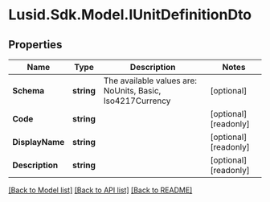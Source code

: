 # Lusid.Sdk.Model.IUnitDefinitionDto

## Properties

Name | Type | Description | Notes
------------ | ------------- | ------------- | -------------
**Schema** | **string** | The available values are: NoUnits, Basic, Iso4217Currency | [optional] 
**Code** | **string** |  | [optional] [readonly] 
**DisplayName** | **string** |  | [optional] [readonly] 
**Description** | **string** |  | [optional] [readonly] 

[[Back to Model list]](../README.md#documentation-for-models) [[Back to API list]](../README.md#documentation-for-api-endpoints) [[Back to README]](../README.md)

